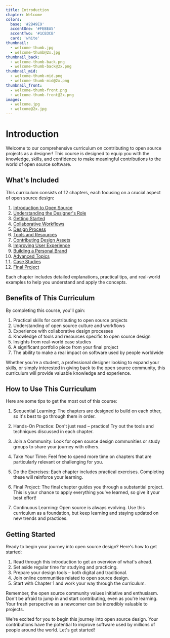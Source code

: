 ```yaml
---
title: Introduction
chapter: Welcome
colors:
  base: '#2B49E9'
  accentOne: '#FEBEA5'
  accentTwo: '#1CB3CB'
  card: 'white'
thumbnail:
  - welcome-thumb.jpg
  - welcome-thumb@2x.jpg
thumbnail_back:
  - welcome-thumb-back.png
  - welcome-thumb-back@2x.png
thumbnail_mid:
  - welcome-thumb-mid.png
  - welcome-thumb-mid@2x.png
thumbnail_front:
  - welcome-thumb-front.png
  - welcome-thumb-front@2x.png
images:
  - welcome.jpg
  - welcome@2x.jpg
---
```


# Introduction

Welcome to our comprehensive curriculum on contributing to open source projects as a designer! This course is designed to equip you with the knowledge, skills, and confidence to make meaningful contributions to the world of open source software.

## What's Included

This curriculum consists of 12 chapters, each focusing on a crucial aspect of open source design:

1. [Introduction to Open Source](/1-open-source)
2. [Understanding the Designer's Role](/2-the-designers-role)
3. [Getting Started](/3-getting-started)
4. [Collaborative Workflows](/4-collaborative-workflows)
5. [Design Process](/5-design-process)
6. [Tools and Resources](/6-design-tools)
7. [Contributing Design Assets](/7-contributing-design-assets)
8. [Improving User Experience](/8-improving-ux)
9. [Building a Personal Brand](/9-personal-brand)
10. [Advanced Topics](/10-advanced-topics)
11. [Case Studies](/11-case-studies)
12. [Final Project](/12-final-project)

Each chapter includes detailed explanations, practical tips, and real-world examples to help you understand and apply the concepts.

## Benefits of This Curriculum

By completing this course, you'll gain:

1. Practical skills for contributing to open source projects
2. Understanding of open source culture and workflows
3. Experience with collaborative design processes
4. Knowledge of tools and resources specific to open source design
5. Insights from real-world case studies
6. A significant portfolio piece from your final project
7. The ability to make a real impact on software used by people worldwide

Whether you're a student, a professional designer looking to expand your skills, or simply interested in giving back to the open source community, this curriculum will provide valuable knowledge and experience.

## How to Use This Curriculum

Here are some tips to get the most out of this course:

1. Sequential Learning: The chapters are designed to build on each other, so it's best to go through them in order.

2. Hands-On Practice: Don't just read – practice! Try out the tools and techniques discussed in each chapter.

3. Join a Community: Look for open source design communities or study groups to share your journey with others.

4. Take Your Time: Feel free to spend more time on chapters that are particularly relevant or challenging for you.

5. Do the Exercises: Each chapter includes practical exercises. Completing these will reinforce your learning.

6. Final Project: The final chapter guides you through a substantial project. This is your chance to apply everything you've learned, so give it your best effort!

7. Continuous Learning: Open source is always evolving. Use this curriculum as a foundation, but keep learning and staying updated on new trends and practices.

## Getting Started

Ready to begin your journey into open source design? Here's how to get started:

1. Read through this introduction to get an overview of what's ahead.
2. Set aside regular time for studying and practicing.
3. Prepare your design tools – both digital and traditional.
4. Join online communities related to open source design.
5. Start with Chapter 1 and work your way through the curriculum.

Remember, the open source community values initiative and enthusiasm. Don't be afraid to jump in and start contributing, even as you're learning. Your fresh perspective as a newcomer can be incredibly valuable to projects.

We're excited for you to begin this journey into open source design. Your contributions have the potential to improve software used by millions of people around the world. Let's get started!
